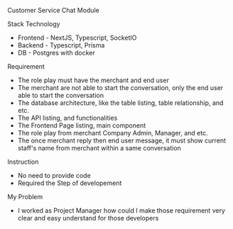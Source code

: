 Customer Service Chat Module

Stack Technology
- Frontend - NextJS, Typescript, SocketIO
- Backend - Typescript, Prisma
- DB - Postgres with docker

Requirement
- The role play must have the merchant and end user
- The merchant are not able to start the conversation, only the end user able to start the conversation
- The database architecture, like the table listing, table relationship, and etc.
- The API listing, and functionalities
- The Frontend Page listing, main component
- The role play from merchant Company Admin, Manager, and etc.
- The once merchant reply then end user message, it must show current staff's name from merchant within a same conversation

Instruction
- No need to provide code
- Required the Step of developement

My Problem
- I worked as Project Manager how could I make those requirement very clear and easy understand for those developers